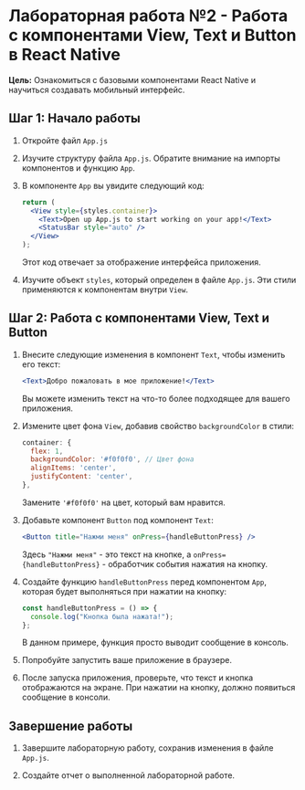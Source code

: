 # Лабораторная работа №2 - Работа с компонентами View, Text и Button в React Native

**Цель:** Ознакомиться с базовыми компонентами React Native и научиться создавать мобильный интерфейс.

## Шаг 1: Начало работы

1. Откройте файл `App.js`

2. Изучите структуру файла `App.js`. Обратите внимание на импорты компонентов и функцию `App`.

3. В компоненте `App` вы увидите следующий код:
   ```jsx
   return (
     <View style={styles.container}>
       <Text>Open up App.js to start working on your app!</Text>
       <StatusBar style="auto" />
     </View>
   );
   ```

   Этот код отвечает за отображение интерфейса приложения.

4. Изучите объект `styles`, который определен в файле `App.js`. Эти стили применяются к компонентам внутри `View`.

## Шаг 2: Работа с компонентами View, Text и Button

1. Внесите следующие изменения в компонент `Text`, чтобы изменить его текст:
   ```jsx
   <Text>Добро пожаловать в мое приложение!</Text>
   ```

   Вы можете изменить текст на что-то более подходящее для вашего приложения.

2. Измените цвет фона `View`, добавив свойство `backgroundColor` в стили:
   ```jsx
   container: {
     flex: 1,
     backgroundColor: '#f0f0f0', // Цвет фона
     alignItems: 'center',
     justifyContent: 'center',
   },
   ```

   Замените `'#f0f0f0'` на цвет, который вам нравится.

3. Добавьте компонент `Button` под компонент `Text`:
   ```jsx
   <Button title="Нажми меня" onPress={handleButtonPress} />
   ```

   Здесь `"Нажми меня"` - это текст на кнопке, а `onPress={handleButtonPress}` - обработчик события нажатия на кнопку.

4. Создайте функцию `handleButtonPress` перед компонентом `App`, которая будет выполняться при нажатии на кнопку:
   ```jsx
   const handleButtonPress = () => {
     console.log("Кнопка была нажата!");
   };
   ```

   В данном примере, функция просто выводит сообщение в консоль.

5. Попробуйте запустить ваше приложение в браузере.

6. После запуска приложения, проверьте, что текст и кнопка отображаются на экране. При нажатии на кнопку, должно появиться сообщение в консоли.

## Завершение работы

1. Завершите лабораторную работу, сохранив изменения в файле `App.js`.

2. Создайте отчет о выполненной лабораторной работе.
